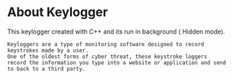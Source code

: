 
# About Keylogger
This keylogger created with C++ and its run in  background (  Hidden mode).
```
Keyloggers are a type of monitoring software designed to record keystrokes made by a user.
One of the oldest forms of cyber threat, these keystroke loggers 
record the information you type into a website or application and send to back to a third party.


```

